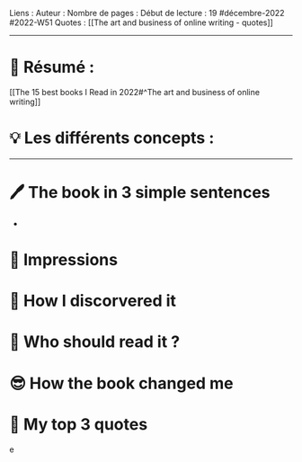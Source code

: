 Liens :
Auteur :
Nombre de pages :
Début de lecture : 19 #décembre-2022 #2022-W51
Quotes : [[The art and business of online writing - quotes]]
***
# 📃 Résumé :
[[The 15 best books I Read in 2022#^The art and business of online writing]]
# 💡 Les différents concepts :

***
# 🖊️ The book in 3 simple sentences
- 
# 🧠 Impressions

# 🧐 How I discorvered it

# 🧏 Who should read it ?

# 😎 How the book changed me

# 🔖 My top 3 quotes
e
